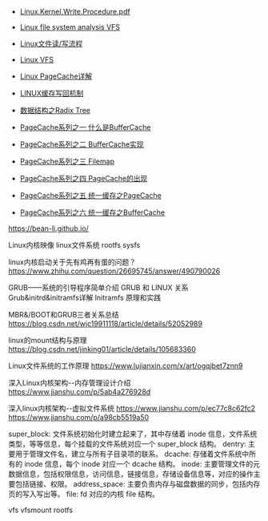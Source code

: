 
* [Linux.Kernel.Write.Procedure.pdf](https://lrita.github.io/images/posts/filesystem/Linux.Kernel.Write.Procedure.pdf)
* [Linux file system analysis VFS](https://programmer.group/linux-file-system-analysis-vfs.html)
* [Linux文件读/写流程](https://xgwang0.github.io/2018/12/24/Linux-FileSystem_File-Read_Write-Process)
* [Linux VFS](https://xgwang0.github.io/2018/12/25/Linux-FileSystem_VFS/)
* [Linux PageCache详解](https://www.sunliaodong.cn/2021/03/11/Linux-PageCache%E8%AF%A6%E8%A7%A3/)
* [LINUX缓存写回机制](https://oenhan.com/linux-cache-writeback)
* [数据结构之Radix Tree](https://ivanzz1001.github.io/records/post/data-structure/2018/11/18/ds-radix-tree)

* [PageCache系列之一 什么是BufferCache](https://zhuanlan.zhihu.com/p/38408110)
* [PageCache系列之二 BufferCache实现](https://zhuanlan.zhihu.com/p/38410147)
* [PageCache系列之三 Filemap](https://zhuanlan.zhihu.com/p/38417467)
* [PageCache系列之四 PageCache的出现](https://zhuanlan.zhihu.com/p/38681930)
* [PageCache系列之五 统一缓存之PageCache](https://zhuanlan.zhihu.com/p/42364591)
* [PageCache系列之六 统一缓存之BufferCache](https://zhuanlan.zhihu.com/p/42431418)

https://bean-li.github.io/

Linux内核映像
linux文件系统 rootfs sysfs

linux内核启动关于先有鸡再有蛋的问题？
https://www.zhihu.com/question/26695745/answer/490790026

GRUB——系统的引导程序简单介绍
GRUB 和 LINUX 关系
Grub&initrd&initramfs详解
Initramfs 原理和实践

MBR&/BOOT和GRUB三者关系总结
https://blog.csdn.net/wjc19911118/article/details/52052989

linux的mount结构与原理
https://blog.csdn.net/jinking01/article/details/105683360

Linux文件系统的工作原理
https://www.lujianxin.com/x/art/ogqjbet7znn9

深入Linux内核架构--内存管理设计介绍
https://www.jianshu.com/p/5ab4a276928d

深入linux内核架构--虚拟文件系统
https://www.jianshu.com/p/ec77c8c62fc2
https://www.jianshu.com/p/a98cb5519a50

super_block: 文件系统初始化时建立起来了，其中存储着 inode 信息，文件系统类型，等等信息，每个挂载的文件系统对应一个 super_block 结构。
dentry: 主要用于管理文件名，建立与所有子目录项的联系。
dcache: 存储着文件系统中所有的 inode 信息，每个 inode 对应一个 dcache 结构。
inode: 主要管理文件的元数据信息，包括权限信息，访问信息，链接信息，存储设备信息等，对应的操作主要包括链接、权限。
address_space: 主要负责内存与磁盘数据的同步，包括内存页的写入写出等。
file: fd 对应的内核 file 结构。

vfs
vfsmount
rootfs
